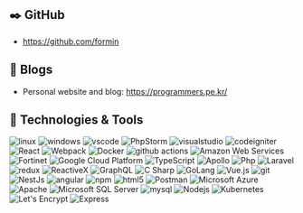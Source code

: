 
## ✒️ GitHub

- https://github.com/formin

## 📝 Blogs

- Personal website and blog: https://programmers.pe.kr/

## 🔧 Technologies & Tools
 
<p>
  <img alt="linux" src="https://img.shields.io/badge/-linux-6C9AA7?style=flat-square&logo=linux&logoColor=white" />
  <img alt="windows" src="https://img.shields.io/badge/-windows-5c7ccc?style=flat-square&logo=windows&logoColor=white" />
  <img alt="vscode" src="https://img.shields.io/badge/-vscode-81AED7?style=flat-square&logo=vscode&logoColor=white" />
  <img alt="PhpStorm" src="https://img.shields.io/badge/-PhpStorm-5ebfbc?style=flat-square&logo=PhpStorm&logoColor=white" />
  <img alt="visualstudio" src="https://img.shields.io/badge/-visualstudio-766dad?style=flat-square&logo=visualstudio&logoColor=white" />
  <img alt="codeigniter" src="https://img.shields.io/badge/-codeigniter-B4A7D6?style=flat-square&logo=codeigniter&logoColor=white" />
  <img alt="React" src="https://img.shields.io/badge/-React-45b8d8?style=flat-square&logo=react&logoColor=white" />
  <img alt="Webpack" src="https://img.shields.io/badge/-Webpack-8DD6F9?style=flat-square&logo=webpack&logoColor=white" /> 
  <img alt="Docker" src="https://img.shields.io/badge/-Docker-46a2f1?style=flat-square&logo=docker&logoColor=white" />
  <img alt="github actions" src="https://img.shields.io/badge/-Github_Actions-c7af99?style=flat-square&logo=github-actions&logoColor=white" />
  <img alt="Amazon Web Services" src="https://img.shields.io/badge/-Amazon AWS-1a73e8?style=flat-square&logo=Amazon AWS&logoColor=white" />
  <img alt="Fortinet" src="https://img.shields.io/badge/-Fortinet-B4A7D6?style=flat-square&logoFortinet&logoColor=white" />
  <img alt="Google Cloud Platform" src="https://img.shields.io/badge/-Google_Cloud_Platform-8294bf?style=flat-square&logo=google-cloud&logoColor=white" />
  <img alt="TypeScript" src="https://img.shields.io/badge/-TypeScript-88a663?style=flat-square&logo=typescript&logoColor=white" /> 
  <img alt="Apollo" src="https://img.shields.io/badge/-Apollo%20GraphQL-7bc3d4?style=flat-square&logo=apollo-graphql&logoColor=white" />
  <img alt="Php" src="https://img.shields.io/badge/-Php-a9d9b3?style=flat-square&logo=Php&logoColor=white" />
  <img alt="Laravel" src="https://img.shields.io/badge/-Laravel-ea2845?style=flat-square&logo=Laravel&logoColor=white" />
  <img alt="redux" src="https://img.shields.io/badge/-Redux-764ABC?style=flat-square&logo=redux&logoColor=white" />
  <img alt="ReactiveX" src="https://img.shields.io/badge/-RxJs-B7178C?style=flat-square&logo=reactivex&logoColor=white" />
  <img alt="GraphQL" src="https://img.shields.io/badge/-GraphQL-E10098?style=flat-square&logo=graphql&logoColor=white" />
  <img alt="C Sharp" src="https://img.shields.io/badge/-C Sharp-CC6699?style=flat-square&logo=C Sharp&logoColor=white" />
  <img alt="GoLang" src="https://img.shields.io/badge/-GoLang-430098?style=flat-square&logo=go&logoColor=white" />
  <img alt="Vue.js" src="https://img.shields.io/badge/-Vue.js-aab36d?style=flat-square&logo=Vue.js&logoColor=white" />
  <img alt="git" src="https://img.shields.io/badge/-Git-F05032?style=flat-square&logo=git&logoColor=white" />
  <img alt="NestJs" src="https://img.shields.io/badge/-NestJs-b39279?style=flat-square&logo=nestjs&logoColor=white" />
  <img alt="angular" src="https://img.shields.io/badge/-Angular-DD0031?style=flat-square&logo=angular&logoColor=white" />
  <img alt="npm" src="https://img.shields.io/badge/-NPM-CB3837?style=flat-square&logo=npm&logoColor=white" />
  <img alt="html5" src="https://img.shields.io/badge/-HTML5-E34F26?style=flat-square&logo=html5&logoColor=white" />
  <img alt="Postman" src="https://img.shields.io/badge/-Postman-FB542B?style=flat-square&logo=Postman&logoColor=white" />
  <img alt="Microsoft Azure" src="https://img.shields.io/badge/-Microsoft Azure-5346a3?style=flat-square&logo=Microsoft Azure&logoColor=white" />
  <img alt="Apache" src="https://img.shields.io/badge/-Apache-F9A03C?style=flat-square&logo=Apache&logoColor=white" />
  <img alt="Microsoft SQL Server" src="https://img.shields.io/badge/-Microsoft SQL Server-5771a1?style=flat-square&logo=Microsoft SQL Server&logoColor=white" />
  <img alt="mysql" src="https://img.shields.io/badge/-mysql-13aa52?style=flat-square&logo=mysql&logoColor=white" />
  <img alt="Nodejs" src="https://img.shields.io/badge/-Nodejs-43853d?style=flat-square&logo=Node.js&logoColor=white" />
  <img alt="Kubernetes" src="https://img.shields.io/badge/-Kubernetes-6aa6f8?style=flat-square&logo=Kubernetes&logoColor=white" />
  <img alt="Let's Encrypt" src="https://img.shields.io/badge/-Let's Encrypt-B4A7D6?style=flat-square&logo=Let's Encrypt&logoColor=white" />
  <img alt="Express" src="https://img.shields.io/badge/-Express-7eadc2?style=flat-square&logo=Express&logoColor=white" />
</p>
